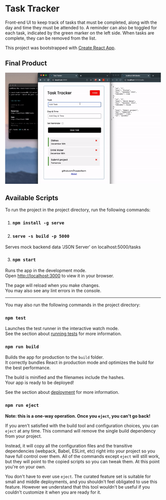 # Task Tracker

Front-end UI to keep track of tasks that must be completed, along with the day and time they must be attended to. A reminder can also be toggled for each task, indicated by the green marker on the left side. When tasks are complete, they can be removed from the list.

This project was bootstrapped with [Create React App](https://github.com/facebook/create-react-app).

## Final Product

![GIF Screenrecording of App](https://github.com/houseofsam/react-task-tracker/blob/53360d78e8d25763beee40d43dcf6208e73f3f43/docs/React%20Task%20Tracker.gif?raw=true)


## Available Scripts

To run the project in the project directory, run the following commands:

1) ### `npm install -g serve`
2) ### `serve -s build -p 5000`

Serves mock backend data 'JSON Server' on localhost:5000/tasks 

3) ### `npm start`

Runs the app in the development mode.\
Open [http://localhost:3000](http://localhost:3000) to view it in your browser.

The page will reload when you make changes.\
You may also see any lint errors in the console.

***

You may also run the following commands in the project directory:

### `npm test`

Launches the test runner in the interactive watch mode.\
See the section about [running tests](https://facebook.github.io/create-react-app/docs/running-tests) for more information.

### `npm run build`

Builds the app for production to the `build` folder.\
It correctly bundles React in production mode and optimizes the build for the best performance.

The build is minified and the filenames include the hashes.\
Your app is ready to be deployed!

See the section about [deployment](https://facebook.github.io/create-react-app/docs/deployment) for more information.

### `npm run eject`

**Note: this is a one-way operation. Once you `eject`, you can't go back!**

If you aren't satisfied with the build tool and configuration choices, you can `eject` at any time. This command will remove the single build dependency from your project.

Instead, it will copy all the configuration files and the transitive dependencies (webpack, Babel, ESLint, etc) right into your project so you have full control over them. All of the commands except `eject` will still work, but they will point to the copied scripts so you can tweak them. At this point you're on your own.

You don't have to ever use `eject`. The curated feature set is suitable for small and middle deployments, and you shouldn't feel obligated to use this feature. However we understand that this tool wouldn't be useful if you couldn't customize it when you are ready for it.